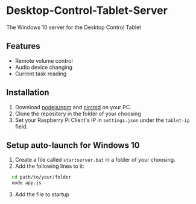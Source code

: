 # Desktop-Control-Tablet-Server
The Windows 10 server for the Desktop Control Tablet

## Features
- Remote volume control
- Audio device changing
- Current task reading

## Installation
1) Download [nodejs/npm](http://www.nodejs.org) and [nircmd](http://www.nirsoft.net/utils/nircmd.html) on your PC.
2) Clone the repository in the folder of your choosing
3) Set your Raspberry Pi Client's IP in `settings.json` under the `tablet-ip` field.

## Setup auto-launch for Windows 10
1) Create a file called `startserver.bat` in a folder of your choosing.
2) Add the following lines to it:
```bash
  cd path/to/your/folder
  node app.js
```
3) Add the file to startup 
